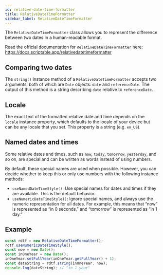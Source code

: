 ```yaml
---
id: relative-date-time-formatter
title: RelativeDateTimeFormatter
sidebar_label: RelativeDateTimeFormatter
---
```


The `RelativeDateTimeFormatter` class allows you to represent the difference between two dates in a human-readable format.

Read the official documentation for `RelativeDateTimeFormatter` here: https://docs.scriptable.app/relativedatetimeformatter

## Comparing two dates

The `string()` instance method of a `RelativeDateTimeFormatter` accepts two arguments, both of which are `Date` objects: `date` and `referenceDate`. The output of this method is a string describing `date` relative to `referenceDate`.

## Locale

The exact text of the formatted relative date and time depends on the `locale` instance property, which defaults to the locale of your device but can be any locale that you set. This property is a string (e.g. `en_US`).

## Named dates and times

Some relative dates and times, such as `now`, `today`, `tomorrow`, `yesterday`, and so on, are special and can be written as words instead of using numbers.

By default, these special names are used when possible. However, you can decide whether to keep this or only use numbers with the following instance methods:

- `useNamedDateTimeStyle()`: Use special names for dates and times if they are available. This is the default behavior.
- `useNumericDateTimeStyle()`: Ignore special names, and always use the numeric representation for all dates. For example, this means that “now” is represented as “in 0 seconds,” and “tomorrow” is represented as “in 1 day.”

## Example

```javascript
const rdtf = new RelativeDateTimeFormatter();
rdtf.useNumericDateTimeStyle();
const now = new Date();
const inOneYear = new Date();
inOneYear.setFullYear(inOneYear.getFullYear() + 1);
const dateString = rdtf.string(inOneYear, now);
console.log(dateString); // "in 1 year"
```